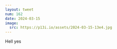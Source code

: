 ```yaml
---
layout: tweet
num: 162
date: 2024-03-15
image:
  src: https://p13i.io/assets/2024-03-15-13e4.jpg
---
```


Hell yes
